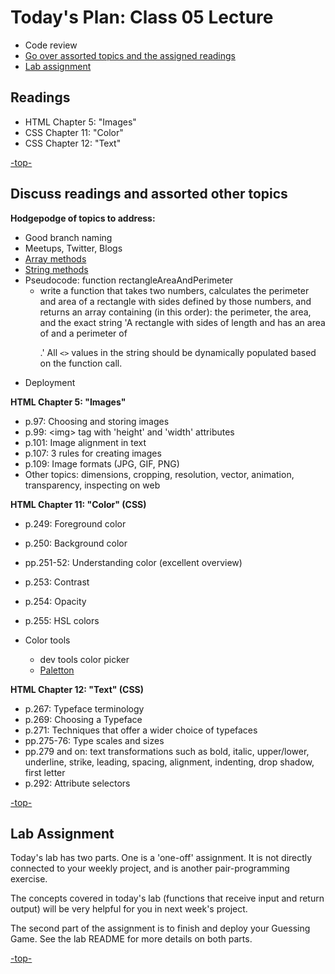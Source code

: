 <a id="top"></a>
# Today's Plan: Class 05 Lecture

- Code review
- [Go over assorted topics and the assigned readings](#readings)
- [Lab assignment](#code)

## Readings

- HTML Chapter 5: "Images"
- CSS Chapter 11: "Color"
- CSS Chapter 12: "Text"

[-top-](#top)

<a id="readings"></a>
## Discuss readings and assorted other topics

**Hodgepodge of topics to address:**
- Good branch naming
- Meetups, Twitter, Blogs
- [Array methods](https://developer.mozilla.org/en-US/docs/Web/JavaScript/Reference/Global_Objects/Array)
- [String methods](https://developer.mozilla.org/en-US/docs/Web/JavaScript/Reference/Global_Objects/String)
- Pseudocode: function rectangleAreaAndPerimeter
  - write a function that takes two numbers, calculates the perimeter and area of a rectangle with sides defined by those numbers, and returns an array containing (in this order): the perimeter, the area, and the exact string 'A rectangle with sides of length <x> and <y> has an area of <A> and a perimeter of <P>.' All `<>` values in the string should be dynamically populated based on the function call.
- Deployment

**HTML Chapter 5: "Images"**

- p.97: Choosing and storing images
- p.99: \<img> tag with 'height' and 'width' attributes
- p.101: Image alignment in text
- p.107: 3 rules for creating images
- p.109: Image formats (JPG, GIF, PNG)
- Other topics: dimensions, cropping, resolution, vector, animation, transparency, inspecting on web

**HTML Chapter 11: "Color" (CSS)**

- p.249: Foreground color
- p.250: Background color
- pp.251-52: Understanding color (excellent overview)
- p.253: Contrast
- p.254: Opacity
- p.255: HSL colors

- Color tools
  - dev tools color picker
  - [Paletton](paletton.com)

**HTML Chapter 12: "Text" (CSS)**

- p.267: Typeface terminology
- p.269: Choosing a Typeface
- p.271: Techniques that offer a wider choice of typefaces
- pp.275-76: Type scales and sizes
- pp.279 and on: text transformations such as bold, italic, upper/lower, underline, strike, leading, spacing, alignment, indenting, drop shadow, first letter
- p.292: Attribute selectors

[-top-](#top)

<a id="code"></a>
## Lab Assignment

Today's lab has two parts. One is a 'one-off' assignment. It is not directly connected to your weekly project, and is another pair-programming exercise.

The concepts covered in today's lab (functions that receive input and return output) will be very helpful for you in next week's project.

The second part of the assignment is to finish and deploy your Guessing Game. See the lab README for more details on both parts.

[-top-](#top)
